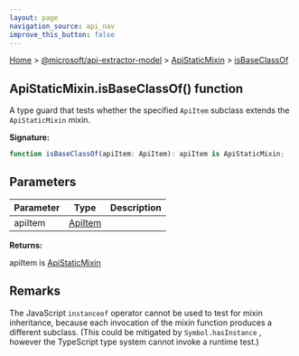 ```yaml
---
layout: page
navigation_source: api_nav
improve_this_button: false
---
```



[Home](./index.md) &gt; [@microsoft/api-extractor-model](./api-extractor-model.md) &gt; [ApiStaticMixin](./api-extractor-model.apistaticmixin.md) &gt; [isBaseClassOf](./api-extractor-model.apistaticmixin.isbaseclassof.md)

## ApiStaticMixin.isBaseClassOf() function

A type guard that tests whether the specified `ApiItem` subclass extends the `ApiStaticMixin` mixin.

<b>Signature:</b>

```typescript
function isBaseClassOf(apiItem: ApiItem): apiItem is ApiStaticMixin;
```

## Parameters

|  Parameter | Type | Description |
|  --- | --- | --- |
|  apiItem | [ApiItem](./api-extractor-model.apiitem.md) |  |

<b>Returns:</b>

apiItem is [ApiStaticMixin](./api-extractor-model.apistaticmixin.md)

## Remarks

The JavaScript `instanceof` operator cannot be used to test for mixin inheritance, because each invocation of the mixin function produces a different subclass. (This could be mitigated by `Symbol.hasInstance` , however the TypeScript type system cannot invoke a runtime test.)
